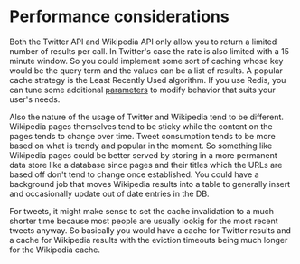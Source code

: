 # Performance considerations

Both the Twitter API and Wikipedia API only allow you to return a limited number of results per call.
In Twitter's case the rate is also limited with a 15 minute window.  So you could implement some sort
of caching whose key would be the query term and the values can be a list of results.  A popular cache
strategy is the Least Recently Used algorithm.  If you use Redis, you can tune some additional
[parameters](http://redis.io/topics/lru-cache) to modify behavior that suits your user's needs.

Also the nature of the usage of Twitter and Wikipedia tend to be different.  Wikipedia pages themselves tend
to be sticky while the content on the pages tends to change over time.  Tweet consumption tends to be more
based on what is trendy and popular in the moment.  So something like Wikipedia pages could be better
served by storing in a more permanent data store like a database since pages and their titles which the URLs
are based off don't tend to change once established.  You could have a background job that moves Wikipedia
results into a table to generally insert and occasionally update out of date entries in the DB.

For tweets, it might make sense to set the cache invalidation to a much shorter time because most people
are usually lookig for the most recent tweets anyway.  So basically you would have a cache for Twitter results
and a cache for Wikipedia results with the eviction timeouts being much longer for the Wikipedia cache.